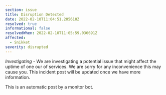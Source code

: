 ```yaml
---
section: issue
title: Disruption Detected
date: 2022-02-10T11:04:51.205610Z
resolved: true
informational: false
resolvedWhen: 2022-02-10T11:05:59.036691Z
affected:
  - Snikket
severity: disrupted
---
```

*Investigating* - We are investigating a potential issue that might affect the uptime of one our of services. We are sorry for any inconvenience this may cause you. This incident post will be updated once we have more information.

This is an automatic post by a monitor bot.
        